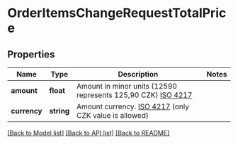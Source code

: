 # OrderItemsChangeRequestTotalPrice

## Properties

Name | Type | Description | Notes
------------ | ------------- | ------------- | -------------
**amount** | **float** | Amount in minor units (12590 represents 125,90 CZK) [ISO 4217](https://en.wikipedia.org/wiki/ISO_4217) |
**currency** | **string** | Amount currency. [ISO 4217](https://en.wikipedia.org/wiki/ISO_4217) (only CZK value is allowed) |

[[Back to Model list]](../../README.md#models) [[Back to API list]](../../README.md#endpoints) [[Back to README]](../../README.md)

